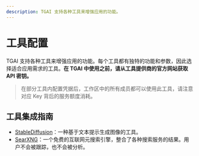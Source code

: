 ```yaml
---
description: TGAI 支持各种工具来增强应用的功能。
---
```


# 工具配置

TGAI 支持各种工具来增强应用的功能。每个工具都有独特的功能和参数，因此选择适合应用需求的工具。**在 TGAI 中使用之前，请从工具提供商的官方网站获取 API 密钥。**

> 在部分工具内配置凭据后，工作区中的所有成员都可以使用此工具，请注意对应 Key 背后的服务额度消耗。

## 工具集成指南

- [StableDiffusion](./stable-diffusion)：一种基于文本提示生成图像的工具。
- [SearXNG](./searxng)：一个免费的互联网元搜索引擎，整合了各种搜索服务的结果。用户不会被跟踪，也不会被分析。